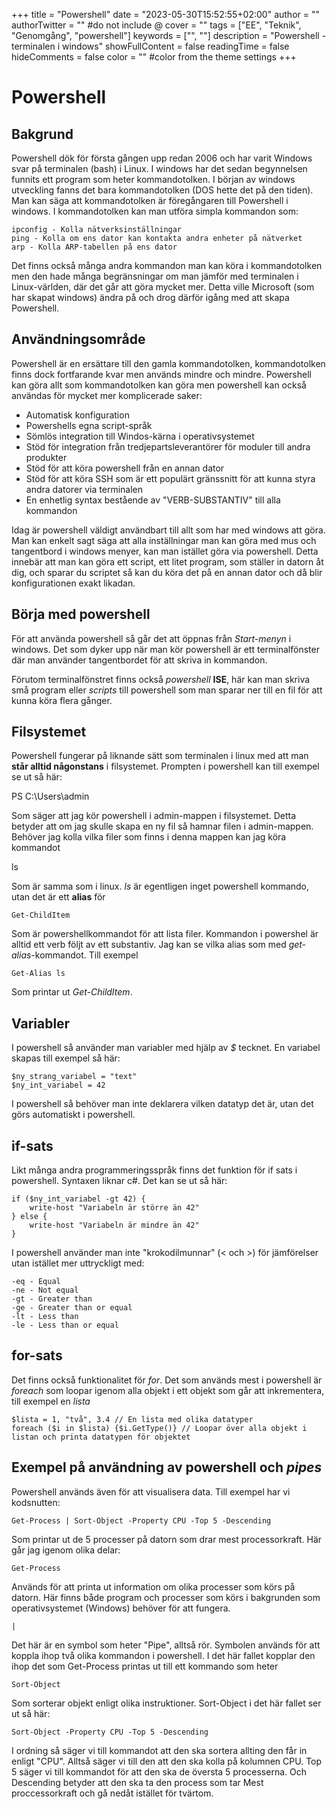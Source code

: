 +++
title = "Powershell"
date = "2023-05-30T15:52:55+02:00"
author = ""
authorTwitter = "" #do not include @
cover = ""
tags = ["EE", "Teknik", "Genomgång", "powershell"]
keywords = ["", ""]
description = "Powershell - terminalen i windows"
showFullContent = false
readingTime = false
hideComments = false
color = "" #color from the theme settings
+++

# Powershell

## Bakgrund
Powershell dök för första gången upp redan 2006 och har varit Windows svar på terminalen (bash) i Linux. I windows har det sedan begynnelsen funnits ett program som heter kommandotolken. I början av windows utveckling fanns det bara kommandotolken (DOS hette det på den tiden). Man kan säga att kommandotolken är föregångaren till Powershell i windows. I kommandotolken kan man utföra simpla kommandon som:

    ipconfig - Kolla nätverksinställningar
    ping - Kolla om ens dator kan kontakta andra enheter på nätverket
    arp - Kolla ARP-tabellen på ens dator

Det finns också många andra kommandon man kan köra i kommandotolken men den hade många begränsningar om man jämför med terminalen i Linux-världen, där det går att göra mycket mer. Detta ville Microsoft (som har skapat windows) ändra på och drog därför igång med att skapa Powershell.

## Användningsområde

Powershell är en ersättare till den gamla kommandotolken, kommandotolken finns dock fortfarande kvar men används mindre och mindre. Powershell kan göra allt som kommandotolken kan göra men powershell kan också användas för mycket mer komplicerade saker:
 - Automatisk konfiguration
 - Powershells egna script-språk
 - Sömlös integration till Windos-kärna i operativsystemet
 - Stöd för integration från tredjepartsleverantörer för moduler till andra produkter
 - Stöd för att köra powershell från en annan dator
 - Stöd för att köra SSH som är ett populärt gränssnitt för att kunna styra andra datorer via terminalen
 - En enhetlig syntax bestående av "VERB-SUBSTANTIV" till alla kommandon

Idag är powershell väldigt användbart till allt som har med windows att göra. Man kan enkelt sagt säga att alla inställningar man kan göra med mus och tangentbord i windows menyer, kan man istället göra via powershell. Detta innebär att man kan göra ett script, ett litet program, som ställer in datorn åt dig, och sparar du scriptet så kan du köra det på en annan dator och då blir konfigurationen exakt likadan.

## Börja med powershell

För att använda powershell så går det att öppnas från *Start-menyn* i windows. Det som dyker upp när man kör powershell är ett terminalfönster där man använder tangentbordet för att skriva in kommandon.

Förutom terminalfönstret finns också *powershell* **ISE**, här kan man skriva små program eller *scripts* till powershell som man sparar ner till en fil för att kunna köra flera gånger.

## Filsystemet

Powershell fungerar på liknande sätt som terminalen i linux med att man **står alltid någonstans** i filsystemet. Prompten i powershell kan till exempel se ut så här:

   PS C:\Users\admin

Som säger att jag kör powershell i admin-mappen i filsystemet. Detta betyder att om jag skulle skapa en ny fil så hamnar filen i admin-mappen. Behöver jag kolla vilka filer som finns i denna mappen kan jag köra kommandot

   ls

Som är samma som i linux. *ls* är egentligen inget powershell kommando, utan det är ett **alias** för 

    Get-ChildItem

Som är powershellkommandot för att lista filer. Kommandon i powershel är alltid ett verb följt av ett substantiv. Jag kan se vilka alias som med *get-alias*-kommandot. Till exempel

    Get-Alias ls

Som printar ut *Get-ChildItem*.

## Variabler

I powershell så använder man variabler med hjälp av *$* tecknet. En variabel skapas till exempel så här:

    $ny_strang_variabel = "text"
    $ny_int_variabel = 42
    
I powershell så behöver man inte deklarera vilken datatyp det är, utan det görs automatiskt i powershell.

## if-sats

Likt många andra programmeringsspråk finns det funktion för if sats i powershell. Syntaxen liknar c#. Det kan se ut så här:

    if ($ny_int_variabel -gt 42) {
        write-host "Variabeln är större än 42"
    } else {
        write-host "Variabeln är mindre än 42"
    }

I powershell använder man inte "krokodilmunnar" (< och >) för jämförelser utan istället mer uttryckligt med:
    
    -eq - Equal
    -ne - Not equal
    -gt - Greater than
    -ge - Greater than or equal
    -lt - Less than
    -le - Less than or equal
    
## for-sats

Det finns också funktionalitet för *for*. Det som används mest i powershell är *foreach* som loopar igenom alla objekt i ett objekt som går att inkrementera, till exempel en *lista*

    $lista = 1, "två", 3.4 // En lista med olika datatyper
    foreach ($i in $lista) {$i.GetType()} // Loopar över alla objekt i listan och printa datatypen för objektet

## Exempel på användning av powershell och *pipes*
Powershell används även för att visualisera data. Till exempel har vi kodsnutten:

    Get-Process | Sort-Object -Property CPU -Top 5 -Descending

Som printar ut de 5 processer på datorn som drar mest processorkraft. Här går jag igenom olika delar:

    Get-Process

Används för att printa ut information om olika processer som körs på datorn. Här finns både program och processer som körs i bakgrunden som operativsystemet (Windows) behöver för att fungera.

    |

Det här är en symbol som heter "Pipe", alltså rör. Symbolen används för att koppla ihop två olika kommandon i powershell. I det här fallet kopplar den ihop det som Get-Process printas ut till ett kommando som heter 

    Sort-Object

Som sorterar objekt enligt olika instruktioner. Sort-Object i det här fallet ser ut så här:

    Sort-Object -Property CPU -Top 5 -Descending

I ordning så säger vi till kommandot att den ska sortera allting den får in enligt "CPU". Alltså säger vi till den att den ska kolla på kolumnen CPU. Top 5 säger vi till kommandot för att den ska de översta 5 processerna. Och Descending betyder att den ska ta den process som tar Mest proccessorkraft och gå nedåt istället för tvärtom.

